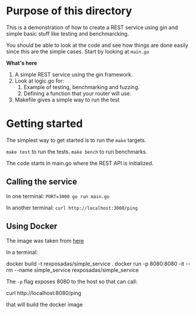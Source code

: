 # Purpose of this directory

This is a demonstration of how to create a REST service using 
gin and simple basic stuff like testing and benchmarcking. 

You should be able to look at the code and see how things are done easily
since this are the simple cases. Start by looking at `main.go`

**What's here**

1. A simple REST service using the gin framework.
2. Look at logic.go for:
   1. Example of testing, benchmarking and fuzzing.
   2. Defining a function that your router will use.
3. Makefile gives a simple way to run the test

# Getting started

The simplest way to get started is to run the `make` targets.

`make test` to run the tests.
`make bench` to run benchmarks.

The code starts in main.go where the REST API is initialized.

## Calling the service

In one terminal: `PORT=3000 go run main.go`

In another terminal: `curl http://localhost:3000/ping`

## Using Docker

The image was taken from [here](https://hub.docker.com/_/golang)

In a terminal: 

   docker build -t rexposadas/simple_service .
   docker run -p 8080:8080 -it --rm --name simple_service rexposadas/simple_service

The `-p` flag exposes 8080 to the host so that can call:
   
   curl http://localhost:8080/ping




that will build the docker image



